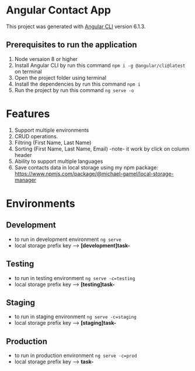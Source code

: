 # Angular Contact App

This project was generated with [Angular CLI](https://github.com/angular/angular-cli) version 6.1.3.


## Prerequisites to run the application

1. Node versaion 8 or higher 
2. Install Angular CLI by run this command `npm i -g @angular/cli@latest` on terminal
3. Open the project folder using terminal
4. Install the dependencies by run this command `npm i`
5. Run the project by run this command `ng serve -o`


# Features

1. Support multiple environments
2. CRUD operations.
3. Filtring (First Name, Last Name)
4. Sorting (First Name, Last Name, Email) -note- it work by click on column header
5. Ability to support multiple languages
6. Save contacts data in local storage using my npm package:
 https://www.npmjs.com/package/@michael-gamel/local-storage-manager

# Environments

## Development
 
 - to run in development environment `ng serve`
 - local storage prefix key --> **[development]task-**

## Testing
 
 - to run in testing environment `ng serve -c=testing`
 - local storage prefix key --> **[testing]task-**

## Staging
 
 - to run in staging environment `ng serve -c=staging`
 - local storage prefix key --> **[staging]task-**

## Production
 
 - to run in production environment `ng serve -c=prod`
 - local storage prefix key --> **task-**


 